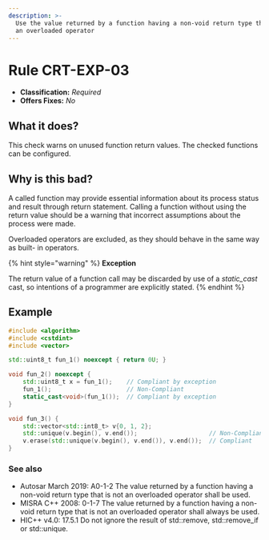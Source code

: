 ```yaml
---
description: >-
  Use the value returned by a function having a non-void return type that is not
  an overloaded operator
---
```


# Rule CRT-EXP-03

* **Classification:** _Required_
* **Offers Fixes:** _No_

## What it does?

This check warns on unused function return values. The checked functions can be configured.

## Why is this bad?

A called function may provide essential information about its process status and result through return statement. Calling a function without using the return value should be a warning that incorrect assumptions about the process were made.&#x20;

Overloaded operators are excluded, as they should behave in the same way as built- in operators.

{% hint style="warning" %}
**Exception**

The return value of a function call may be discarded by use of a _static\_cast_ cast, so intentions of a programmer are explicitly stated.
{% endhint %}

## Example

```cpp
#include <algorithm>
#include <cstdint>
#include <vector>

std::uint8_t fun_1() noexcept { return 0U; }

void fun_2() noexcept {
    std::uint8_t x = fun_1();    // Compliant by exception
    fun_1();                     // Non-Compliant
    static_cast<void>(fun_1());  // Compliant by exception
}

void fun_3() {
    std::vector<std::int8_t> v{0, 1, 2};
    std::unique(v.begin(), v.end());                    // Non-Compliant
    v.erase(std::unique(v.begin(), v.end()), v.end());  // Compliant
}
```

### See also

* Autosar March 2019: A0-1-2 The value returned by a function having a non-void return type that is not an overloaded operator shall be used.
* MISRA C++ 2008: 0-1-7 The value returned by a function having a non-void return type that is not an overloaded operator shall always be used.&#x20;
* HIC++ v4.0: 17.5.1 Do not ignore the result of std::remove, std::remove\_if or std::unique.
